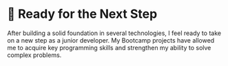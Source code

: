 # 🎯 Ready for the Next Step
After building a solid foundation in several technologies, I feel ready to take on a new step as a junior developer. My Bootcamp projects have allowed me to acquire key programming skills and strengthen my ability to solve complex problems.
